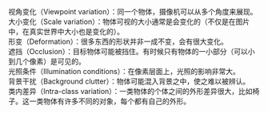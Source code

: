 视角变化（Viewpoint variation）：同一个物体，摄像机可以从多个角度来展现。   
大小变化（Scale variation）：物体可视的大小通常是会变化的（不仅是在图片中，在真实世界中大小也是变化的）。    
形变（Deformation）：很多东西的形状并非一成不变，会有很大变化。   
遮挡（Occlusion）：目标物体可能被挡住。有时候只有物体的一小部分（可以小到几个像素）是可见的。   
光照条件（Illumination conditions）：在像素层面上，光照的影响非常大。   
背景干扰（Background clutter）：物体可能混入背景之中，使之难以被辨认。   
类内差异（Intra-class variation）：一类物体的个体之间的外形差异很大，比如椅子。这一类物体有许多不同的对象，每个都有自己的外形。   
